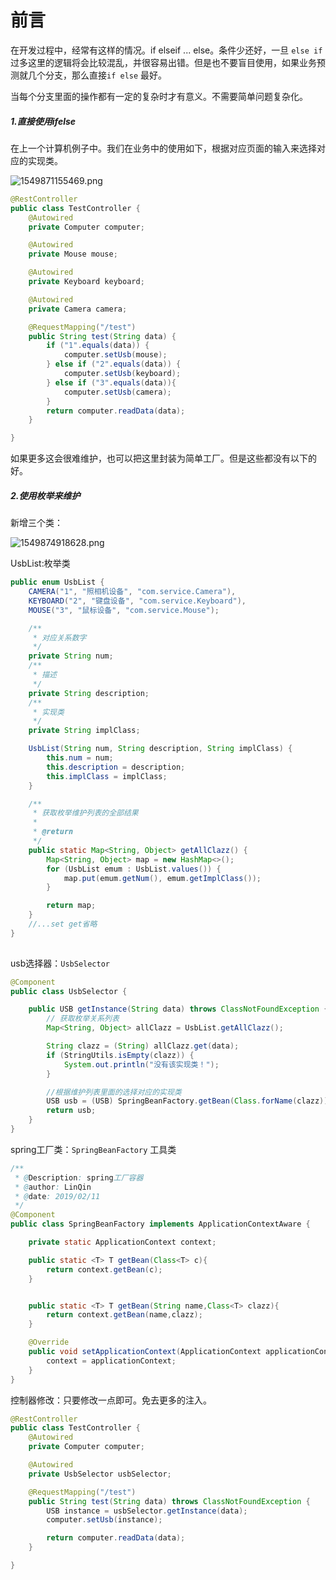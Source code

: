 # 前言

在开发过程中，经常有这样的情况。if elseif ... else。条件少还好，一旦 `else if` 过多这里的逻辑将会比较混乱，并很容易出错。但是也不要盲目使用，如果业务预测就几个分支，那么直接`if else` 最好。

当每个分支里面的操作都有一定的复杂时才有意义。不需要简单问题复杂化。

##### 1.直接使用ifelse

在上一个计算机例子中。我们在业务中的使用如下，根据对应页面的输入来选择对应的实现类。

![1549871155469.png](https://gitee.com/linqin07/pic/raw/master/1549871155469.png)

```java
@RestController
public class TestController {
    @Autowired
    private Computer computer;

    @Autowired
    private Mouse mouse;

    @Autowired
    private Keyboard keyboard;

    @Autowired
    private Camera camera;

    @RequestMapping("/test")
    public String test(String data) {
        if ("1".equals(data)) {
            computer.setUsb(mouse);
        } else if ("2".equals(data)) {
            computer.setUsb(keyboard);
        } else if ("3".equals(data)){
            computer.setUsb(camera);
        }
        return computer.readData(data);
    }

}
```

如果更多这会很难维护，也可以把这里封装为简单工厂。但是这些都没有以下的好。



##### 2.使用枚举来维护

新增三个类：

![1549874918628.png](https://gitee.com/linqin07/pic/raw/master/1549874918628.png)



UsbList:枚举类

```java
public enum UsbList {
    CAMERA("1", "照相机设备", "com.service.Camera"),
    KEYBOARD("2", "键盘设备", "com.service.Keyboard"),
    MOUSE("3", "鼠标设备", "com.service.Mouse");

    /**
     * 对应关系数字
     */
    private String num;
    /**
     * 描述
     */
    private String description;
    /**
     * 实现类
     */
    private String implClass;

    UsbList(String num, String description, String implClass) {
        this.num = num;
        this.description = description;
        this.implClass = implClass;
    }

    /**
     * 获取枚举维护列表的全部结果
     *
     * @return
     */
    public static Map<String, Object> getAllClazz() {
        Map<String, Object> map = new HashMap<>();
        for (UsbList emum : UsbList.values()) {
            map.put(emum.getNum(), emum.getImplClass());
        }

        return map;
    }
    //...set get省略
}
    
```

usb选择器：`UsbSelector`

```java
@Component
public class UsbSelector {

    public USB getInstance(String data) throws ClassNotFoundException {
        // 获取枚举关系列表
        Map<String, Object> allClazz = UsbList.getAllClazz();

        String clazz = (String) allClazz.get(data);
        if (StringUtils.isEmpty(clazz)) {
            System.out.println("没有该实现类！");
        }

        //根据维护列表里面的选择对应的实现类
        USB usb = (USB) SpringBeanFactory.getBean(Class.forName(clazz));
        return usb;
    }
}
```

spring工厂类：`SpringBeanFactory` 工具类

```java
/**
 * @Description: spring工厂容器
 * @author: LinQin
 * @date: 2019/02/11
 */
@Component
public class SpringBeanFactory implements ApplicationContextAware {

    private static ApplicationContext context;

    public static <T> T getBean(Class<T> c){
        return context.getBean(c);
    }


    public static <T> T getBean(String name,Class<T> clazz){
        return context.getBean(name,clazz);
    }

    @Override
    public void setApplicationContext(ApplicationContext applicationContext) throws BeansException {
        context = applicationContext;
    }
}
```



控制器修改：只要修改一点即可。免去更多的注入。

```java
@RestController
public class TestController {
    @Autowired
    private Computer computer;

    @Autowired
    private UsbSelector usbSelector;

    @RequestMapping("/test")
    public String test(String data) throws ClassNotFoundException {
        USB instance = usbSelector.getInstance(data);
        computer.setUsb(instance);

        return computer.readData(data);
    }

}
```
